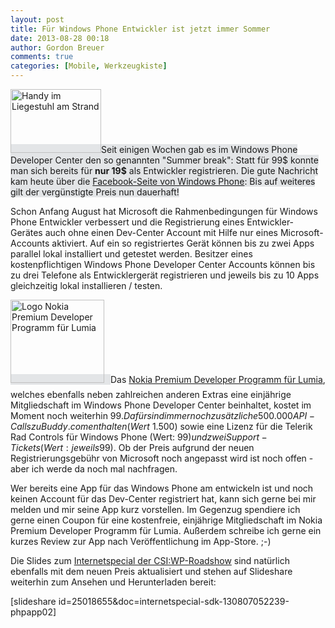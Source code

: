 ```yaml
---
layout: post
title: Für Windows Phone Entwickler ist jetzt immer Sommer
date: 2013-08-28 00:18
author: Gordon Breuer
comments: true
categories: [Mobile, Werkzeugkiste]
---
```

<span style="background-color: #e3e5e7;"><img class="size-full wp-image-3286 alignright" style="width: 145px; height: 102px;" alt="Handy im Liegestuhl am Strand" src="http://anheledirwp.blob.core.windows.net/wordpress/2013/08/ap_26914_chillhandy_2_6.jpg" width="244" height="184" />Seit einigen Wochen gab es im Windows Phone Developer Center den so genannten "Summer break": Statt für 99$ konnte man sich bereits für <strong>nur 19$</strong> als Entwickler registrieren. Die gute Nachricht kam heute über die <a title="Post auf der internationalen Facebook-Seite von Windows Phone" href="http://www.facebook.com/wpdev/posts/10152333412737923">Facebook-Seite von Windows Phone</a>: Bis auf weiteres gilt der vergünstigte Preis nun dauerhaft!</span>

Schon Anfang August hat Microsoft die Rahmenbedingungen für Windows Phone Entwickler verbessert und die Registrierung eines Entwickler-Gerätes auch ohne einen Dev-Center Account mit Hilfe nur eines Microsoft-Accounts aktiviert. Auf ein so registriertes Gerät können bis zu zwei Apps parallel lokal installiert und getestet werden. Besitzer eines kostenpflichtigen Windows Phone Developer Center Accounts können bis zu drei Telefone als Entwicklergerät registrieren und jeweils bis zu 10 Apps gleichzeitig lokal installieren / testen.

<span style="background-color: #e3e5e7;"><img class="alignleft size-medium wp-image-4131" style="width: 150px; height: 133px; margin-right: 10px; margin-bottom: 10px;" alt="Logo Nokia Premium Developer Programm für Lumia" src="http://anheledirwp.blob.core.windows.net/wordpress/2013/08/premium_cube-300x266.png" width="300" height="266" /></span>Das <a href="http://developer.nokia.com/Developer_Programs/Lumia_developer_program.xhtml">Nokia Premium Developer Programm für Lumia</a>, welches ebenfalls neben zahlreichen anderen Extras eine einjährige Mitgliedschaft im Windows Phone Developer Center beinhaltet, kostet im Moment noch weiterhin 99$. Dafür sind immer noch zusätzliche 500.000 API-Calls zu Buddy.com enthalten (Wert ~1.500$) sowie eine Lizenz für die Telerik Rad Controls für Windows Phone (Wert: 99$) und zwei Support-Tickets (Wert: jeweils 99$). Ob der Preis aufgrund der neuen Registrierungsgebühr von Microsoft noch angepasst wird ist noch offen - aber ich werde da noch mal nachfragen.

Wer bereits eine App für das Windows Phone am entwickeln ist und noch keinen Account für das Dev-Center registriert hat, kann sich gerne bei mir melden und mir seine App kurz vorstellen. Im Gegenzug spendiere ich gerne einen Coupon für eine kostenfreie, einjährige Mitgliedschaft im Nokia Premium Developer Programm für Lumia. Außerdem schreibe ich gerne ein kurzes Review zur App nach Veröffentlichung im App-Store. ;-)

Die Slides zum <a title="CSI:WP - Dem Windows Phone auf der Spur, Internetspecial zum SDK" href="http://de.slideshare.net/gordonbreuer/internetspecial-sdk">Internetspecial der CSI:WP-Roadshow</a> sind natürlich ebenfalls mit dem neuen Preis aktualisiert und stehen auf Slideshare weiterhin zum Ansehen und Herunterladen bereit:

[slideshare id=25018655&amp;doc=internetspecial-sdk-130807052239-phpapp02]
